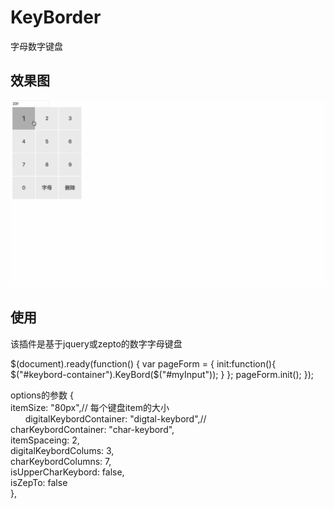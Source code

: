 # KeyBorder
字母数字键盘

## 效果图
![](./test.gif)

## 使用
  该插件是基于jquery或zepto的数字字母键盘
  
  $(document).ready(function() {
				var pageForm = {
					init:function(){
						$("#keybord-container").KeyBord($("#myInput"));
					}
				};
				pageForm.init();
});

options的参数 {</br>
				itemSize: "80px",// 每个键盘item的大小</br>
        digitalKeybordContainer: "digtal-keybord",//</br>
        charKeybordContainer: "char-keybord",</br>
				itemSpaceing: 2,</br>
				digitalKeybordColums: 3,</br>
				charKeybordColumns: 7,</br>
				isUpperCharKeybord: false,</br>
				isZepTo: false</br>
			},</br>
